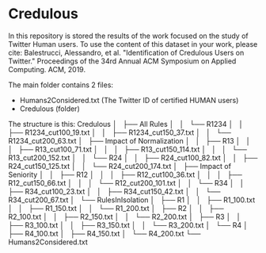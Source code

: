 # Credulous

In this repository is stored the results of the work focused on the study of Twitter Human users.
To use the content of this dataset in your work, please cite:
Balestrucci, Alessandro, et al. "Identification of Credulous Users on Twitter." Proceedings of the 34rd Annual ACM Symposium on Applied Computing. ACM, 2019.

The main folder contains 2 files:
- Humans2Considered.txt (The Twitter ID of certified HUMAN users)
- Credulous (folder)

The structure is this:
Credulous
│   ├── All Rules
│   │   └── R1234
│   │       ├── R1234_cut100_19.txt
│   │       ├── R1234_cut150_37.txt
│   │       └── R1234_cut200_63.txt
│   ├── Impact of Normalization
│   │   ├── R13
│   │   │   ├── R13_cut100_71.txt
│   │   │   ├── R13_cut150_114.txt
│   │   │   └── R13_cut200_152.txt
│   │   └── R24
│   │       ├── R24_cut100_82.txt
│   │       ├── R24_cut150_125.txt
│   │       └── R24_cut200_174.txt
│   ├── Impact of Seniority
│   │   ├── R12
│   │   │   ├── R12_cut100_36.txt
│   │   │   ├── R12_cut150_66.txt
│   │   │   └── R12_cut200_101.txt
│   │   └── R34
│   │       ├── R34_cut100_23.txt
│   │       ├── R34_cut150_42.txt
│   │       └── R34_cut200_67.txt
│   └── RulesInIsolation
│       ├── R1
│       │   ├── R1_100.txt
│       │   ├── R1_150.txt
│       │   └── R1_200.txt
│       ├── R2
│       │   ├── R2_100.txt
│       │   ├── R2_150.txt
│       │   └── R2_200.txt
│       ├── R3
│       │   ├── R3_100.txt
│       │   ├── R3_150.txt
│       │   └── R3_200.txt
│       └── R4
│           ├── R4_100.txt
│           ├── R4_150.txt
│           └── R4_200.txt
└── Humans2Considered.txt
